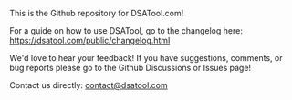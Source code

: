 This is the Github repository for DSATool.com!

For a guide on how to use DSATool, go to the changelog here: https://dsatool.com/public/changelog.html<br>

We'd love to hear your feedback! If you have suggestions, comments, or bug reports please go to the Github Discussions or Issues page!

Contact us directly: contact@dsatool.com
